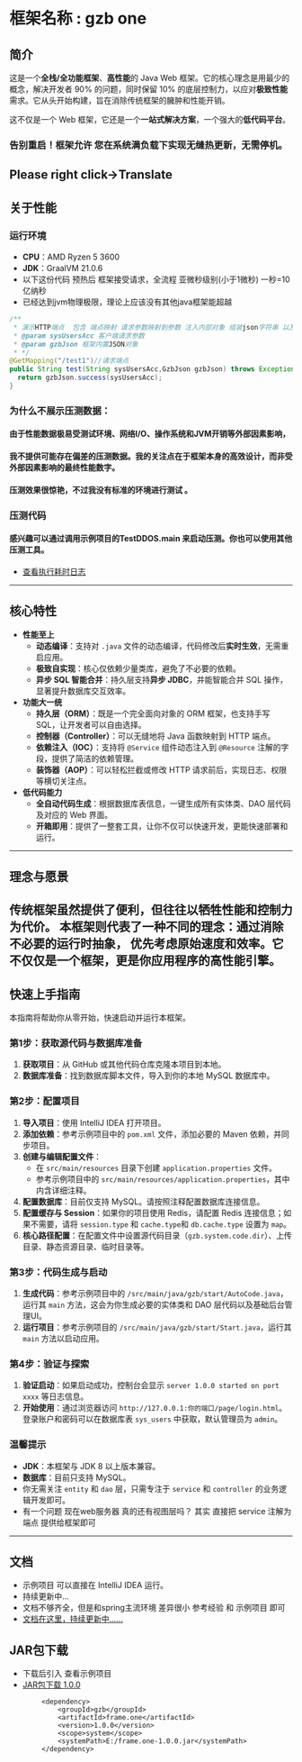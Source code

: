 # 框架名称 : gzb one
## 简介
这是一个**全栈/全功能框架**、**高性能**的 Java Web 框架。它的核心理念是用最少的概念，解决开发者 90% 的问题，同时保留 10% 的底层控制力，以应对**极致性能**需求。它从头开始构建，旨在消除传统框架的臃肿和性能开销。

这不仅是一个 Web 框架，它还是一个**一站式解决方案**，一个强大的**低代码平台**。
### 告别重启！框架允许 您在系统满负载下实现无缝热更新，无需停机。

Please right click->Translate
---

## 关于性能
### 运行环境
* **CPU**：AMD Ryzen 5 3600
* **JDK**：GraalVM 21.0.6
* 以下这份代码 预热后 框架接受请求，全流程 亚微秒级别(小于1微秒) 一秒=10亿纳秒
* 已经达到jvm物理极限，理论上应该没有其他java框架能超越
```java
/**
 * 演示HTTP端点  包含 端点映射 请求参数映射到参数 注入内部对象 组装json字符串 以及判断是否 需要调用一系的组件
 * @param sysUsersAcc 客户端请求参数
 * @param gzbJson 框架内置JSON对象
 * */
@GetMapping("/test1")//请求端点
public String test(String sysUsersAcc,GzbJson gzbJson) throws Exception {
  return gzbJson.success(sysUsersAcc);
}
```
### 为什么不展示压测数据：
#### 由于性能数据极易受测试环境、网络I/O、操作系统和JVM开销等外部因素影响，
#### 我不提供可能存在偏差的压测数据。我的关注点在于框架本身的高效设计，而非受外部因素影响的最终性能数字。
#### 压测效果很惊艳，不过我没有标准的环境进行测试 。
### 压测代码
#### 感兴趣可以通过调用示例项目的TestDDOS.main 来启动压测。你也可以使用其他压测工具。

* [查看执行耗时日志](执行耗时.md) 
---

## 核心特性
* **性能至上**
    * **动态编译**：支持对 `.java` 文件的动态编译，代码修改后**实时生效**，无需重启应用。
    * **极致自实现**：核心仅依赖少量类库，避免了不必要的依赖。
    * **异步 SQL 智能合并**：持久层支持**异步 JDBC**，并能智能合并 SQL 操作，显著提升数据库交互效率。
* **功能大一统**
    * **持久层（ORM）**：既是一个完全面向对象的 ORM 框架，也支持手写 SQL，让开发者可以自由选择。
    * **控制器（Controller）**：可以无缝地将 Java 函数映射到 HTTP 端点。
    * **依赖注入（IOC）**：支持将 `@Service` 组件动态注入到 `@Resource` 注解的字段，提供了简洁的依赖管理。
    * **装饰器（AOP）**：可以轻松拦截或修改 HTTP 请求前后，实现日志、权限等横切关注点。
* **低代码能力**
    * **全自动代码生成**：根据数据库表信息，一键生成所有实体类、DAO 层代码及对应的 Web 界面。
    * **开箱即用**：提供了一整套工具，让你不仅可以快速开发，更能快速部署和运行。

---

## 理念与愿景
传统框架虽然提供了便利，但往往以牺牲性能和控制力为代价。
本框架则代表了一种不同的理念：通过消除不必要的运行时抽象，
**优先考虑原始速度和效率**。它不仅仅是一个框架，更是你应用程序的**高性能引擎**。
---

## 快速上手指南
本指南将帮助你从零开始，快速启动并运行本框架。

### 第1步：获取源代码与数据库准备
1.  **获取项目**：从 GitHub 或其他代码仓库克隆本项目到本地。
2.  **数据库准备**：找到数据库脚本文件，导入到你的本地 MySQL 数据库中。

### 第2步：配置项目
1.  **导入项目**：使用 IntelliJ IDEA 打开项目。
2.  **添加依赖**：参考示例项目中的 `pom.xml` 文件，添加必要的 Maven 依赖，并同步项目。
3.  **创建与编辑配置文件**：
    * 在 `src/main/resources` 目录下创建 `application.properties` 文件。
    * 参考示例项目中的 `src/main/resources/application.properties`，其中内含详细注释。
4.  **配置数据库**：目前仅支持 MySQL。请按照注释配置数据库连接信息。
5.  **配置缓存与 Session**：如果你的项目使用 Redis，请配置 Redis 连接信息；如果不需要，请将 `session.type` 和 `cache.type`和 `db.cache.type` 设置为 `map`。
6.  **核心路径配置**：在配置文件中设置源代码目录（`gzb.system.code.dir`）、上传目录、静态资源目录、临时目录等。

### 第3步：代码生成与启动
1.  **生成代码**：参考示例项目中的 `/src/main/java/gzb/start/AutoCode.java`，运行其 `main` 方法，这会为你生成必要的实体类和 DAO 层代码以及基础后台管理UI。
2.  **运行项目**：参考示例项目的 `/src/main/java/gzb/start/Start.java`，运行其 `main` 方法以启动应用。

### 第4步：验证与探索
1.  **验证启动**：如果启动成功，控制台会显示 `server 1.0.0 started on port xxxx` 等日志信息。
2.  **开始使用**：通过浏览器访问 `http://127.0.0.1:你的端口/page/login.html`。登录账户和密码可以在数据库表 `sys_users` 中获取，默认管理员为 `admin`。

### 温馨提示
* **JDK**：本框架与 JDK 8 以上版本兼容。
* **数据库**：目前只支持 MySQL。
* 你无需关注 `entity` 和 `dao` 层，只需专注于 `service` 和 `controller` 的业务逻辑开发即可。
* 有一个问题 现在web服务器 真的还有视图层吗？ 其实 直接把 service 注解为端点 提供给框架即可

---

## 文档
* 示例项目 可以直接在 IntelliJ IDEA 运行。
* 持续更新中...
* 文档不够齐全，但是和spring主流环境 差异很小 参考经验 和 示例项目 即可
* [文档在这里，持续更新中......](doc.md)
## JAR包下载
* 下载后引入  查看示例项目
* [JAR包下载 1.0.0](frame.one-1.0.0-fat.jar)
```maven
        <dependency>
            <groupId>gzb</groupId>
            <artifactId>frame.one</artifactId>
            <version>1.0.0</version>
            <scope>system</scope>
            <systemPath>E:/frame.one-1.0.0.jar</systemPath>
        </dependency>
```